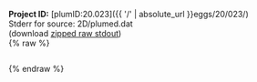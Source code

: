 **Project ID:** [plumID:20.023]({{ '/' | absolute_url }}eggs/20/023/)  
Stderr for source:  2D/plumed.dat   
(download [zipped raw stdout](plumed.dat.plumed_master.stdout.txt.zip))  
{% raw %}
<pre>
</pre>
{% endraw %}
